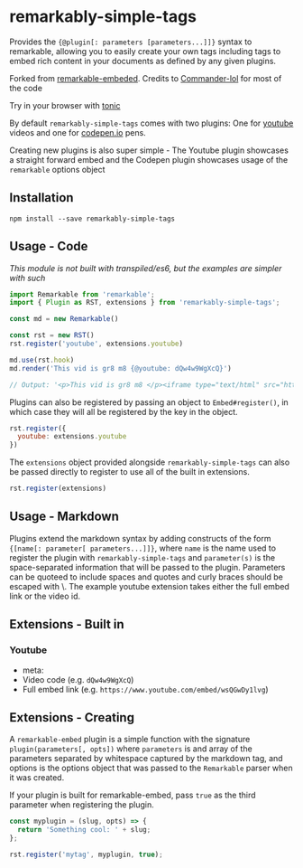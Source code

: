 # remarkably-simple-tags

Provides the `{@plugin[: parameters [parameters...]]}` syntax to remarkable,
allowing you to easily create your own tags including tags to embed rich
content in your documents as defined by any given plugins.

Forked from
[remarkable-embeded](https://github.com/Commander-lol/remarkable-embed).
Credits to [Commander-lol](https://github.com/Commander-lol) for most
of the code

Try in your browser with
[tonic](https://tonicdev.com/npm/remarkably-simple-tags)

By default `remarkably-simple-tags` comes with two plugins: One for
[youtube](https://youtube.com) videos and one for
[codepen.io](https://codepen.io) pens.

Creating new plugins is also super simple - The Youtube plugin showcases a
straight forward embed and the Codepen plugin showcases usage of the
`remarkable` options object

## Installation
`npm install --save remarkably-simple-tags`

## Usage - Code

_This module is not built with transpiled/es6, but the examples are simpler with such_

```javascript
import Remarkable from 'remarkable';
import { Plugin as RST, extensions } from 'remarkably-simple-tags';

const md = new Remarkable()

const rst = new RST()
rst.register('youtube', extensions.youtube)

md.use(rst.hook)
md.render('This vid is gr8 m8 {@youtube: dQw4w9WgXcQ}')

// Output: '<p>This vid is gr8 m8 </p><iframe type="text/html" src="https://www.youtube.com/embed/dQw4w9WgXcQ" frameborder="0"></iframe>'
```

Plugins can also be registered by passing an object to `Embed#register()`,
in which case they will all be registered by the key in the object.

```javascript
rst.register({
  youtube: extensions.youtube
})
```

The `extensions` object provided alongside `remarkably-simple-tags` can also
be passed directly to register to use all of the built in extensions.

```javascript
rst.register(extensions)
```

## Usage - Markdown
Plugins extend the markdown syntax by adding constructs of the form
`{[name[: parameter[ parameters...]]}`, where `name` is the name used to
register the plugin with `remarkably-simple-tags` and `parameter(s)` is the
space-separated information that will be passed to the plugin. Parameters can
be quoteed to include spaces and quotes and curly braces should be escaped
with \\. The example youtube extension takes either the full embed link or
the video id.

## Extensions - Built in

### Youtube
- meta:
 - Video code (e.g. `dQw4w9WgXcQ`)
 - Full embed link (e.g. `https://www.youtube.com/embed/wsQGwDy1lvg`)

## Extensions - Creating
A `remarkable-embed` plugin is a simple function with the signature
`plugin(parameters[, opts])` where `parameters` is and array of the parameters
separated by whitespace captured by the markdown tag, and options is the
options object that was passed to the `Remarkable` parser when it was created.

If your plugin is built for remarkable-embed, pass `true` as the third
parameter when registering the plugin.
```javascript
const myplugin = (slug, opts) => {
  return 'Something cool: ' + slug;
};

rst.register('mytag', myplugin, true);
```
